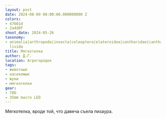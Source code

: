 ```yaml
---
layout: post
date: 2024-08-09 00:00:00.000000000 Z
colors:
- 47601d
- 2a4d0f
shoot_date: 2024-05-26
taxonomy:
- animalia|arthropoda|insecta|coleoptera|elateroidea|cantharidae|cantharis|cantharis|cantharis
  livida
title: Мягкотелка
author: Д.Г.
location: Агрогородок
tags:
- животные
- насекомые
- жуки
- мягкотелки
gear:
- 70D
- 35mm macro LED
---
```

Мягкотелка, вроде той, что давеча съела пизаура.

